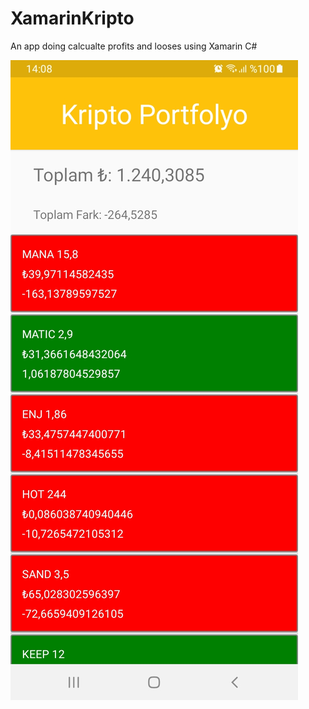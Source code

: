 # XamarinKripto
An app doing calcualte profits and looses using Xamarin C#

![Application Screenshot](Screenshot_20220116-140848.jpg)
